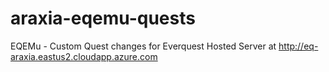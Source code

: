 # araxia-eqemu-quests
EQEMu - Custom Quest changes for Everquest Hosted Server at http://eq-araxia.eastus2.cloudapp.azure.com
